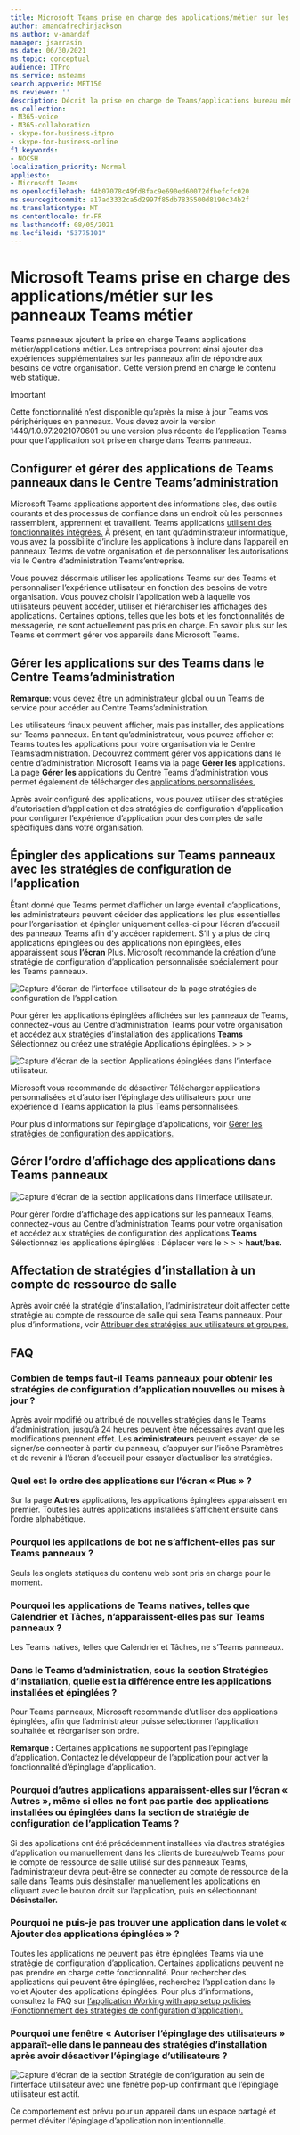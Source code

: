 ```yaml
---
title: Microsoft Teams prise en charge des applications/métier sur les panneaux Teams métier
author: amandafrechinjackson
ms.author: v-amandaf
manager: jsarrasin
ms.date: 06/30/2021
ms.topic: conceptual
audience: ITPro
ms.service: msteams
search.appverid: MET150
ms.reviewer: ''
description: Décrit la prise en charge de Teams/applications bureau même.
ms.collection:
- M365-voice
- M365-collaboration
- skype-for-business-itpro
- skype-for-business-online
f1.keywords:
- NOCSH
localization_priority: Normal
appliesto:
- Microsoft Teams
ms.openlocfilehash: f4b07078c49fd8fac9e690ed60072dfbefcfc020
ms.sourcegitcommit: a17ad3332ca5d2997f85db7835500d8190c34b2f
ms.translationtype: MT
ms.contentlocale: fr-FR
ms.lasthandoff: 08/05/2021
ms.locfileid: "53775101"
---
```

# <a name="microsoft-teams-appsline-of-business-lob-app-support-on-teams-panels"></a>Microsoft Teams prise en charge des applications/métier sur les panneaux Teams métier

Teams panneaux ajoutent la prise en charge Teams applications métier/applications métier. Les entreprises pourront ainsi ajouter des expériences supplémentaires sur les panneaux afin de répondre aux besoins de votre organisation. Cette version prend en charge le contenu web statique.

> [!IMPORTANT]
> Cette fonctionnalité n’est disponible qu’après la mise à jour Teams vos périphériques en panneaux. Vous devez avoir la version 1449/1.0.97.2021070601 ou une version plus récente de l’application Teams pour que l’application soit prise en charge dans Teams panneaux.

## <a name="set-up-and-manage-teams-panels-apps-in-teams-admin-center"></a>Configurer et gérer des applications de Teams panneaux dans le Centre Teams’administration 

Microsoft Teams applications apportent des informations clés, des outils courants et des processus de confiance dans un endroit où les personnes rassemblent, apprennent et travaillent. Teams applications [utilisent des fonctionnalités intégrées.](/platform/concepts/capabilities-overview) À présent, en tant qu’administrateur informatique, vous avez la possibilité d’inclure les applications à inclure dans l’appareil en panneaux Teams de votre organisation et de personnaliser les autorisations via le Centre d’administration Teams’entreprise.

Vous pouvez désormais utiliser les applications Teams sur des Teams et personnaliser l’expérience utilisateur en fonction des besoins de votre organisation. Vous pouvez choisir l’application web à laquelle vos utilisateurs peuvent accéder, utiliser et hiérarchiser les affichages des applications. Certaines options, telles que les bots et les fonctionnalités de messagerie, ne sont actuellement pas pris en charge. En savoir plus sur les Teams et comment gérer vos appareils dans Microsoft Teams.

## <a name="manage-apps-on-teams-panels-in-teams-admin-center"></a>Gérer les applications sur des Teams dans le Centre Teams’administration

**Remarque**: vous devez être un administrateur global ou un Teams de service pour accéder au Centre Teams’administration.

Les utilisateurs finaux peuvent afficher, mais pas installer, des applications sur Teams panneaux. En tant qu’administrateur, vous pouvez afficher et Teams toutes les applications pour votre organisation via le Centre Teams’administration. Découvrez comment gérer vos applications dans le centre d’administration Microsoft Teams via la page **Gérer les** applications. La page **Gérer les** applications du Centre Teams d’administration vous permet également de télécharger des [applications personnalisées.](/manage-apps#publish-a-custom-app-to-your-organizations-app-store)

Après avoir configuré des [](/teams-app-permission-policies) applications, vous [](/teams-app-setup-policies) pouvez utiliser des stratégies d’autorisation d’application et des stratégies de configuration d’application pour configurer l’expérience d’application pour des comptes de salle spécifiques dans votre organisation.

## <a name="pin-apps-on-teams-panels-with-app-setup-policies"></a>Épingler des applications sur Teams panneaux avec les stratégies de configuration de l’application

Étant donné que Teams permet d’afficher un large éventail d’applications, les administrateurs peuvent décider des applications les  plus essentielles pour l’organisation et épingler uniquement celles-ci pour l’écran d’accueil des panneaux Teams afin d’y accéder rapidement. S’il y a plus de cinq applications épinglées ou des applications non épinglées, elles apparaissent sous **l’écran** Plus. Microsoft recommande la création d’une stratégie de configuration d’application personnalisée spécialement pour les Teams panneaux.

![Capture d’écran de l’interface utilisateur de la page stratégies de configuration de l’application.](media/appsetup1.png) 

Pour gérer les applications épinglées affichées sur les panneaux de Teams, connectez-vous au Centre d’administration Teams pour votre organisation et accédez aux stratégies d’installation des applications **Teams** Sélectionnez ou créez une stratégie Applications épinglées. \>  \>  \> 

![Capture d’écran de la section Applications épinglées dans l’interface utilisateur.](media/appsetup2.png) 

Microsoft vous recommande  de désactiver Télécharger  applications personnalisées et d’autoriser l’épinglage des utilisateurs pour une expérience d Teams application la plus Teams personnalisées.

Pour plus d’informations sur l’épinglage d’applications, voir [Gérer les stratégies de configuration des applications.](/teams-app-setup-policies)

## <a name="manage-apps-display-order-in-teams-panels"></a>Gérer l’ordre d’affichage des applications dans Teams panneaux 

![Capture d’écran de la section applications dans l’interface utilisateur.](media/appsetup3.png) 

Pour gérer l’ordre d’affichage des applications sur les panneaux Teams, connectez-vous au Centre d’administration Teams pour votre organisation et accédez aux stratégies de configuration des applications **Teams** Sélectionnez les applications épinglées : Déplacer vers le \>  \>  \>  **haut/bas.**

## <a name="assigning-setup-policies-to-a-room-resource-account"></a>Affectation de stratégies d’installation à un compte de ressource de salle

Après avoir créé la stratégie d’installation, l’administrateur doit affecter cette stratégie au compte de ressource de salle qui sera Teams panneaux. Pour plus d’informations, voir [Attribuer des stratégies aux utilisateurs et groupes.](/assign-policies-users-and-groups)

## <a name="faq"></a>FAQ

### <a name="how-long-does-it-take-for-teams-panels-to-get-the-new-or-updated-app-setup-policies"></a>Combien de temps faut-il Teams panneaux pour obtenir les stratégies de configuration d’application nouvelles ou mises à jour ?

Après avoir modifié ou attribué de nouvelles stratégies dans le Teams d’administration, jusqu’à 24 heures peuvent être nécessaires avant que les modifications prennent effet. Les **administrateurs** peuvent essayer de se signer/se connecter à partir du panneau,  d’appuyer sur l’icône Paramètres et de revenir à l’écran d’accueil pour essayer d’actualiser les stratégies.

### <a name="what-is-the-ordering-of-the-apps-on-the-more-screen"></a>Quel est le ordre des applications sur l’écran « Plus » ?

Sur la page **Autres** applications, les applications épinglées apparaissent en premier. Toutes les autres applications installées s’affichent ensuite dans l’ordre alphabétique.

### <a name="why-are-bot-apps-not-showing-up-on-teams-panels"></a>Pourquoi les applications de bot ne s’affichent-elles pas sur Teams panneaux ?

Seuls les onglets statiques du contenu web sont pris en charge pour le moment.

### <a name="why-are-native-teams-apps-such-as-calendar-and-tasks-not-appearing-on-teams-panels"></a>Pourquoi les applications de Teams natives, telles que Calendrier et Tâches, n’apparaissent-elles pas sur Teams panneaux ?

Les Teams natives, telles que Calendrier et Tâches, ne s’Teams panneaux.

### <a name="in-the-teams-admin-center-under-the-setup-policies-section-what-is-the-difference-between-installed-apps-and-pinned-apps"></a>Dans le Teams d’administration, sous la section Stratégies d’installation, quelle est la différence entre les applications installées et épinglées ?

Pour Teams panneaux, Microsoft recommande d’utiliser des applications épinglées, afin que l’administrateur puisse sélectionner l’application souhaitée et réorganiser son ordre.

**Remarque :** Certaines applications ne supportent pas l’épinglage d’application. Contactez le développeur de l’application pour activer la fonctionnalité d’épinglage d’application.

### <a name="why-are-other-apps-appearing-in-the-more-screen-even-though-they-are-not-part-of-the-installed-or-pinned-apps-in-the-teams-app-setup-policy-section"></a>Pourquoi d’autres applications apparaissent-elles sur l’écran « Autres », même si elles ne font pas partie des applications installées ou épinglées dans la section de stratégie de configuration de l’application Teams ?

Si des applications ont été précédemment installées via d’autres stratégies d’application ou manuellement dans les clients de bureau/web Teams pour le compte de ressource de salle utilisé sur des panneaux Teams, l’administrateur devra peut-être se connecter au compte de ressource de la salle dans Teams puis désinstaller manuellement les applications en cliquant avec le bouton droit sur l’application, puis en sélectionnant **Désinstaller.**

### <a name="why-cant-i-find-an-app-in-the-add-pinned-apps-pane"></a>Pourquoi ne puis-je pas trouver une application dans le volet « Ajouter des applications épinglées » ?

Toutes les applications ne peuvent pas être épinglées Teams via une stratégie de configuration d’application. Certaines applications peuvent ne pas prendre en charge cette fonctionnalité. Pour rechercher des applications qui peuvent être épinglées, recherchez l’application dans le volet Ajouter des applications épinglées.  Pour plus d’informations, consultez la FAQ sur [l’application Working with app setup policies (Fonctionnement des stratégies de configuration d’application).](/teams-app-setup-policies#why-cant-i-find-an-app-in-the-add-pinned-apps-pane)

### <a name="why-am-i-seeing-an-allow-user-pinning-pop-up-in-the-setup-policies-panel-after-i-turn-off-allow-user-pinning"></a>Pourquoi une fenêtre « Autoriser l’épinglage des utilisateurs » apparaît-elle dans le panneau des stratégies d’installation après avoir désactiver l’épinglage d’utilisateurs ?

![Capture d’écran de la section Stratégie de configuration au sein de l’interface utilisateur avec une fenêtre pop-up confirmant que l’épinglage utilisateur est actif.](media/appsetup4.png) 

Ce comportement est prévu pour un appareil dans un espace partagé et permet d’éviter l’épinglage d’application non intentionnelle.
